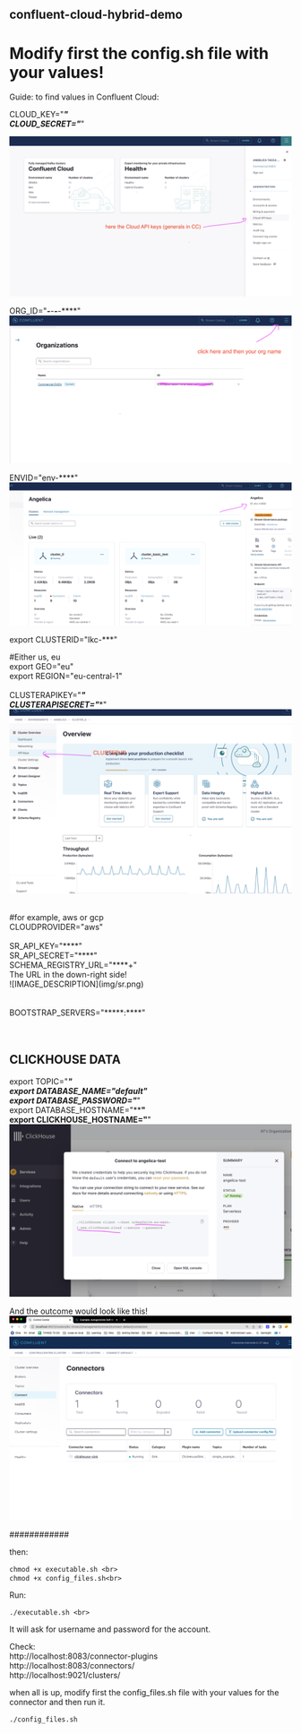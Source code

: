 ## confluent-cloud-hybrid-demo


# Modify first the config.sh file with your values! <br>


Guide: to find values in Confluent Cloud:


CLOUD_KEY="*****"<br>
CLOUD_SECRET="*****"<br>

![Cloud Api Key](img/cloudapikeys.png)<br>


ORG_ID="***-***-***-***-****"<br>
![IMAGE_DESCRIPTION](img/org.png)<br>

ENVID="env-****"<br>
![IMAGE_DESCRIPTION](img/env.png)<br>


export CLUSTERID="lkc-***"<br>

#Either us, eu<br>
export GEO="eu"<br>
export REGION="eu-central-1"<br>
<br>
CLUSTERAPIKEY="*****"<br>
CLUSTERAPISECRET="******"<br>
![IMAGE_DESCRIPTION](img/clusterapikeys.png)<br>

<br>
#for example, aws or gcp<br>
CLOUDPROVIDER="aws"<br>
<br>
SR_API_KEY="****"<br>
SR_API_SECRET="****"<br>
SCHEMA_REGISTRY_URL="****+"<br>
The URL in the down-right side!
<br>
![IMAGE_DESCRIPTION](img/sr.png)<br>
<br>

<br>
BOOTSTRAP_SERVERS="*****:****"<br>

<br>
<br>



## CLICKHOUSE DATA

export TOPIC="*****" <br>
export DATABASE_NAME="default"<br>
export DATABASE_PASSWORD="*****"<br>
export DATABASE_HOSTNAME="******"<br>
export CLICKHOUSE_HOSTNAME="****"<br>
![IMAGE_DESCRIPTION](img/hostname.png)


And the outcome would look like this!
![IMAGE_DESCRIPTION](img/outcome.png)


############


then: <br>
```
chmod +x executable.sh <br>
chmod +x config_files.sh<br>
```

Run:
```
./executable.sh <br>
```

It will ask for username and password for the account.
<br>

Check: <br>
http://localhost:8083/connector-plugins <br>
http://localhost:8083/connectors/ 
<br>
http://localhost:9021/clusters/

when all is up, modify first the config_files.sh file with your values for the connector and then run it. <br>
```
./config_files.sh
```



